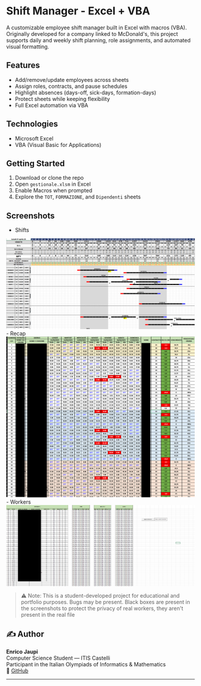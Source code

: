 # Shift Manager - Excel + VBA

A customizable employee shift manager built in Excel with macros (VBA).  
Originally developed for a company linked to McDonald's, this project supports daily and weekly shift planning, role assignments, and automated visual formatting.

## Features

- Add/remove/update employees across sheets
- Assign roles, contracts, and pause schedules
- Highlight absences (days-off, sick-days, formation-days)
- Protect sheets while keeping flexibility
- Full Excel automation via VBA

## Technologies

- Microsoft Excel
- VBA (Visual Basic for Applications)

## Getting Started

1. Download or clone the repo
2. Open `gestionale.xlsm` in Excel
3. Enable Macros when prompted
4. Explore the `TOT`, `FORMAZIONE`, and `Dipendenti` sheets

## Screenshots

- Shifts
<img src="https://github.com/jaupi-enrico/shift-manager-excel-vba/blob/main/docs/lineare.png">
- Recap
<img src="https://github.com/jaupi-enrico/shift-manager-excel-vba/blob/main/docs/totalone.png">
- Workers
<img src="https://github.com/jaupi-enrico/shift-manager-excel-vba/blob/main/docs/dipendenti.png">

> ⚠️ Note: This is a student-developed project for educational and portfolio purposes. Bugs may be present.
> Black boxes are present in the screenshots to protect the privacy of real workers, they aren't present in the real file

## ✍️ Author

**Enrico Jaupi**  
Computer Science Student — ITIS Castelli  
Participant in the Italian Olympiads of Informatics & Mathematics  
🔗 [GitHub](https://github.com/jaupi-enrico)

---
